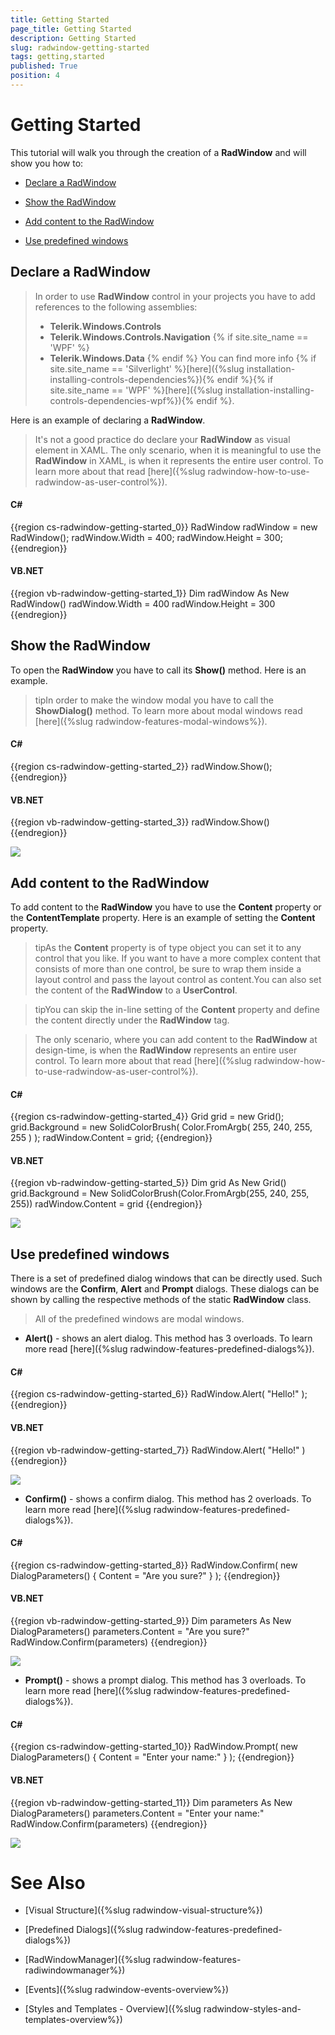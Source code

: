```yaml
---
title: Getting Started
page_title: Getting Started
description: Getting Started
slug: radwindow-getting-started
tags: getting,started
published: True
position: 4
---
```


# Getting Started

This tutorial will walk you through the creation of a __RadWindow__ and will show you how to:

* [Declare a RadWindow](#declare-a-radwindow)

* [Show the RadWindow](#show-the-radwindow)

* [Add content to the RadWindow](#add-content-to-the-radwindow)

* [Use predefined windows](#use-predefined-windows)

## Declare a RadWindow

>In order to use __RadWindow__ control in your projects you have to add references to the following assemblies:
>	* __Telerik.Windows.Controls__
>	* __Telerik.Windows.Controls.Navigation__
{% if site.site_name == 'WPF' %}
>* __Telerik.Windows.Data__
{% endif %}
>You can find more info {% if site.site_name == 'Silverlight' %}[here]({%slug installation-installing-controls-dependencies%}){% endif %}{% if site.site_name == 'WPF' %}[here]({%slug installation-installing-controls-dependencies-wpf%}){% endif %}.

Here is an example of declaring a __RadWindow__.

>It's not a good practice do declare your __RadWindow__ as visual element in XAML. The only scenario, when it is meaningful to use the __RadWindow__ in XAML, is when it represents the entire user control. To learn more about that read [here]({%slug radwindow-how-to-use-radwindow-as-user-control%}).

#### __C#__

{{region cs-radwindow-getting-started_0}}
	RadWindow radWindow = new RadWindow();
	radWindow.Width = 400;
	radWindow.Height = 300;
{{endregion}}

#### __VB.NET__

{{region vb-radwindow-getting-started_1}}
	Dim radWindow As New RadWindow()
	radWindow.Width = 400
	radWindow.Height = 300
{{endregion}}

## Show the RadWindow

To open the __RadWindow__ you have to call its __Show()__ method. Here is an example.

>tipIn order to make the window modal you have to call the __ShowDialog()__ method. To learn more about modal windows read [here]({%slug radwindow-features-modal-windows%}).

#### __C#__

{{region cs-radwindow-getting-started_2}}
	radWindow.Show();
{{endregion}}

#### __VB.NET__

{{region vb-radwindow-getting-started_3}}
	radWindow.Show()
{{endregion}}

![](images/RadWindow_GettingStarted_01.png)

## Add content to the RadWindow

To add content to the __RadWindow__ you have to use the __Content__ property or the __ContentTemplate__ property. Here is an example of setting the __Content__ property.

>tipAs the __Content__ property is of type object you can set it to any control that you like. If you want to have a more complex content that consists of more than one control, be sure to wrap them inside a layout control and pass the layout control as content.You can also set the content of the __RadWindow__ to a __UserControl__.

>tipYou can skip the in-line setting of the __Content__ property and define the content directly under the __RadWindow__ tag.

>The only scenario, where you can add content to the __RadWindow__ at design-time, is when the __RadWindow__ represents an entire user control. To learn more about that read [here]({%slug radwindow-how-to-use-radwindow-as-user-control%}).

#### __C#__

{{region cs-radwindow-getting-started_4}}
	Grid grid = new Grid();
	grid.Background = new SolidColorBrush( Color.FromArgb( 255, 240, 255, 255 ) );
	radWindow.Content = grid;
{{endregion}}

#### __VB.NET__

{{region vb-radwindow-getting-started_5}}
	Dim grid As New Grid()
	grid.Background = New SolidColorBrush(Color.FromArgb(255, 240, 255, 255))
	radWindow.Content = grid
{{endregion}}

![](images/RadWindow_GettingStarted_02.png)

## Use predefined windows

There is a set of predefined dialog windows that can be directly used. Such windows are the __Confirm__, __Alert__ and __Prompt__ dialogs. These dialogs can be shown by calling the respective methods of the static __RadWindow__ class.

>All of the predefined windows are modal windows.

* __Alert()__ - shows an alert dialog. This method has 3 overloads. To learn more read [here]({%slug radwindow-features-predefined-dialogs%}).

#### __C#__

{{region cs-radwindow-getting-started_6}}
	RadWindow.Alert( "Hello!" );
{{endregion}}

#### __VB.NET__

{{region vb-radwindow-getting-started_7}}
	RadWindow.Alert( "Hello!" )
{{endregion}}

![](images/RadWindow_GettingStarted_03.png)

* __Confirm()__ - shows a confirm dialog. This method has 2 overloads. To learn more read [here]({%slug radwindow-features-predefined-dialogs%}).

#### __C#__

{{region cs-radwindow-getting-started_8}}
	RadWindow.Confirm( new DialogParameters()
	{
	    Content = "Are you sure?"
	} );
{{endregion}}

#### __VB.NET__

{{region vb-radwindow-getting-started_9}}
	Dim parameters As New DialogParameters()
	parameters.Content = "Are you sure?"
	RadWindow.Confirm(parameters)
{{endregion}}

![](images/RadWindow_GettingStarted_04.png)

* __Prompt()__ - shows a prompt dialog. This method has 3 overloads. To learn more read [here]({%slug radwindow-features-predefined-dialogs%}).

#### __C#__

{{region cs-radwindow-getting-started_10}}
	RadWindow.Prompt( new DialogParameters()
	{
	    Content = "Enter your name:"
	} );
{{endregion}}

#### __VB.NET__

{{region vb-radwindow-getting-started_11}}
	Dim parameters As New DialogParameters()
	parameters.Content = "Enter your name:"
	RadWindow.Confirm(parameters)
{{endregion}}

![](images/RadWindow_GettingStarted_05.png)

# See Also

 * [Visual Structure]({%slug radwindow-visual-structure%})

 * [Predefined Dialogs]({%slug radwindow-features-predefined-dialogs%})

 * [RadWindowManager]({%slug radwindow-features-radiwindowmanager%})

 * [Events]({%slug radwindow-events-overview%})

 * [Styles and Templates - Overview]({%slug radwindow-styles-and-templates-overview%})
